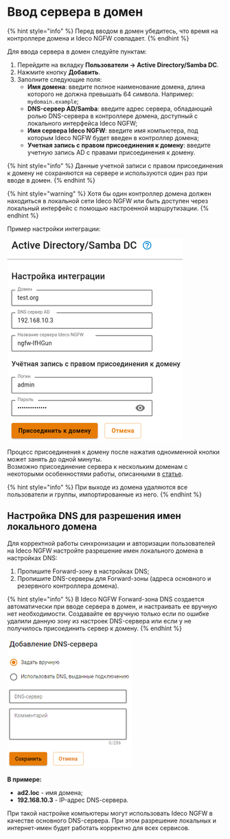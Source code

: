 # Ввод сервера в домен

{% hint style="info" %}
Перед вводом в домен убедитесь, что время на контроллере домена и Ideco NGFW совпадает.
{% endhint %}


Для ввода сервера в домен следуйте пунктам:

1. Перейдите на вкладку **Пользователи -> Active Directory/Samba DC**.
2. Нажмите кнопку **Добавить**.
3. Заполните следующие поля:
   * **Имя домена**: введите полное наименование домена, длина которого не должна превышать 64 символа. Например: `mydomain.example`;
   * **DNS-сервер AD/Samba**: введите адрес сервера, обладающий ролью DNS-сервера в контроллере домена, доступный с локального интерфейса Ideco NGFW;
   * **Имя сервера Ideco NGFW**: введите имя компьютера, под которым Ideco NGFW будет введен в контроллер домена;
   * **Учетная запись с правом присоединения к домену**: введите учетную запись AD с правами присоединения к домену.

{% hint style="info" %}
Данные учетной записи с правом присоединения к домену не сохраняются на сервере и используются один раз при вводе в домен.
{% endhint %}

{% hint style="warning" %}
Хотя бы один контроллер домена должен находиться в локальной сети Ideco NGFW или быть доступен через локальный интерфейс с помощью настроенной маршрутизации.
{% endhint %}

Пример настройки интеграции:

![](../../../.gitbook/assets/added-ad.png)

Процесс присоединения к домену после нажатия одноименной кнопки может занять до одной минуты.\
Возможно присоединение сервера к нескольким доменам с некоторыми особенностями работы, описанными в [статье](./).

{% hint style="info" %}
При выходе из домена удаляются все пользователи и группы, импортированные из него.
{% endhint %}


## Настройка DNS для разрешения имен локального домена

Для корректной работы синхронизации и авторизации пользователей на Ideco NGFW настройте разрешение имен локального домена в настройках DNS:
1. Пропишите Forward-зону в настройках DNS;
2. Пропишите DNS-серверы для Forward-зоны (адреса основного и резервного контроллера домена).

{% hint style="info" %}
В Ideco NGFW Forward-зона DNS создается автоматически при вводе сервера в домен, и настраивать ее вручную нет необходимости. Создавайте ее вручную только если по ошибке удалили данную зону из настроек DNS-сервера или если у не получилось присоединить сервер к домену.
{% endhint %}

![](../../../.gitbook/assets/dns.png)

**В примере:**

* **ad2.loc** - имя домена;
* **192.168.10.3** - IP-адрес DNS-cервера.

При такой настройке компьютеры могут использовать Ideco NGFW в качестве основного DNS-сервера. При этом разрешение локальных и интернет-имен будет работать корректно для всех сервисов.
